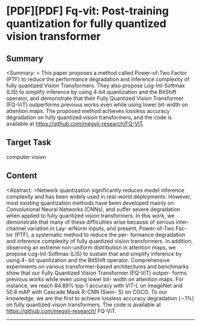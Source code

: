 # [PDF][PDF] Fq-vit: Post-training quantization for fully quantized vision transformer

## Summary

<Summary: > This paper proposes a method called Power-of-Two Factor (PTF) to reduce the performance degradation and inference complexity of fully quantized Vision Transformers. They also propose Log-Int-Softmax (LIS) to simplify inference by using 4-bit quantization and the BitShift operator, and demonstrate that their Fully Quantized Vision Transformer (FQ-ViT) outperforms previous works even while using lower bit-width on attention maps. The proposed method achieves lossless accuracy degradation on fully quantized vision transformers, and the code is available at https://github.com/megvii-research/FQ-ViT.


## Target Task

computer vision

## Content

<Abstract: >Network quantization significantly reduces model
inference complexity and has been widely used in
real-world deployments. However, most existing
quantization methods have been developed mainly
on Convolutional Neural Networks (CNNs), and
suffer severe degradation when applied to fully
quantized vision transformers. In this work, we
demonstrate that many of these difficulties arise
because of serious inter-channel variation in Lay-
erNorm inputs, and present, Power-of-Two Fac-
tor (PTF), a systematic method to reduce the per-
formance degradation and inference complexity of
fully quantized vision transformers. In addition,
observing an extreme non-uniform distribution in
attention maps, we propose Log-Int-Softmax (LIS)
to sustain that and simplify inference by using 4-
bit quantization and the BitShift operator. Comprehensive experiments on various transformer-based
architectures and benchmarks show that our Fully
Quantized Vision Transformer (FQ-ViT) outper-
forms previous works while even using lower bit-
width on attention maps. For instance, we reach
84.89% top-1 accuracy with ViT-L on ImageNet
and 50.8 mAP with Cascade Mask R-CNN (Swin-
S) on COCO. To our knowledge, we are the first
to achieve lossless accuracy degradation (∼1%)
on fully quantized vision transformers. The code
is available at https://github.com/megvii-research/
FQ-ViT.



---

